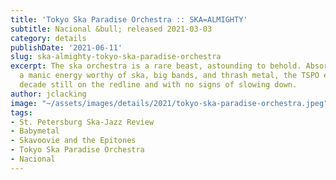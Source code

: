 ```yaml
---
title: 'Tokyo Ska Paradise Orchestra :: SKA=ALMIGHTY'
subtitle: Nacional &bull; released 2021-03-03
category: details
publishDate: '2021-06-11'
slug: ska-almighty-tokyo-ska-paradise-orchestra
excerpt: The ska orchestra is a rare beast, astounding to behold. Absorbing and expressing
  a manic energy worthy of ska, big bands, and thrash metal, the TSPO enters its fourth
  decade still on the redline and with no signs of slowing down.
author: jclacking
image: "~/assets/images/details/2021/tokyo-ska-paradise-orchestra.jpeg"
tags:
- St. Petersburg Ska-Jazz Review
- Babymetal
- Skavoovie and the Epitones
- Tokyo Ska Paradise Orchestra
- Nacional
---
```


